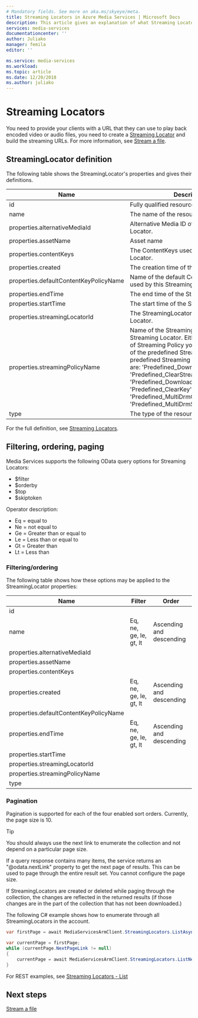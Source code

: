 ```yaml
---
# Mandatory fields. See more on aka.ms/skyeye/meta.
title: Streaming Locators in Azure Media Services | Microsoft Docs
description: This article gives an explanation of what Streaming Locators are, and how they are used by Azure Media Services.
services: media-services
documentationcenter: ''
author: Juliako
manager: femila
editor: ''

ms.service: media-services
ms.workload: 
ms.topic: article
ms.date: 12/20/2018
ms.author: juliako
---
```


# Streaming Locators

You need to provide your clients with a URL that they can use to play back encoded video or audio files, you need to create a [Streaming Locator](https://docs.microsoft.com/rest/api/media/streaminglocators) and build the streaming URLs. For more information, see [Stream a file](stream-files-dotnet-quickstart.md).

## StreamingLocator definition

The following table shows the StreamingLocator's properties and gives their definitions.

|Name|Description|
|---|---|
|id	|Fully qualified resource ID for the resource.|
|name|The name of the resource.|
|properties.alternativeMediaId|Alternative Media ID of this Streaming Locator.|
|properties.assetName|Asset name|
|properties.contentKeys|The ContentKeys used by this Streaming Locator.|
|properties.created|The creation time of the Streaming Locator.|
|properties.defaultContentKeyPolicyName|Name of the default ContentKeyPolicy used by this Streaming Locator.|
|properties.endTime|The end time of the Streaming Locator.|
|properties.startTime|The start time of the Streaming Locator.|
|properties.streamingLocatorId|The StreamingLocatorId of the Streaming Locator.|
|properties.streamingPolicyName	|Name of the Streaming Policy used by this Streaming Locator. Either specify the name of Streaming Policy you created or use one of the predefined Streaming Policies. The predefined Streaming Policies available are: 'Predefined_DownloadOnly', 'Predefined_ClearStreamingOnly', 'Predefined_DownloadAndClearStreaming', 'Predefined_ClearKey', 'Predefined_MultiDrmCencStreaming' and 'Predefined_MultiDrmStreaming'|
|type|The type of the resource.|

For the full definition, see [Streaming Locators](https://docs.microsoft.com/rest/api/media/streaminglocators).

## Filtering, ordering, paging

Media Services supports the following OData query options for Streaming Locators: 

* $filter 
* $orderby 
* $top 
* $skiptoken 

Operator description:

* Eq = equal to
* Ne = not equal to
* Ge = Greater than or equal to
* Le = Less than or equal to
* Gt = Greater than
* Lt = Less than

### Filtering/ordering

The following table shows how these options may be applied to the StreamingLocator properties: 

|Name|Filter|Order|
|---|---|---|
|id	|||
|name|Eq, ne, ge, le, gt, lt|Ascending and descending|
|properties.alternativeMediaId	|||
|properties.assetName	|||
|properties.contentKeys	|||
|properties.created	|Eq, ne, ge, le,  gt, lt|Ascending and descending|
|properties.defaultContentKeyPolicyName	|||
|properties.endTime	|Eq, ne, ge, le, gt, lt|Ascending and descending|
|properties.startTime	|||
|properties.streamingLocatorId	|||
|properties.streamingPolicyName	|||
|type	|||

### Pagination

Pagination is supported for each of the four enabled sort orders. Currently, the page size is 10.

> [!TIP]
> You should always use the next link to enumerate the collection and not depend on a particular page size.

If a query response contains many items, the service returns an "\@odata.nextLink" property to get the next page of results. This can be used to page through the entire result set. You cannot configure the page size. 

If StreamingLocators are created or deleted while paging through the collection, the changes are reflected in the returned results (if those changes are in the part of the collection that has not been downloaded.) 

The following C# example shows how to enumerate through all StreamingLocators in the account.

```csharp
var firstPage = await MediaServicesArmClient.StreamingLocators.ListAsync(CustomerResourceGroup, CustomerAccountName);

var currentPage = firstPage;
while (currentPage.NextPageLink != null)
{
    currentPage = await MediaServicesArmClient.StreamingLocators.ListNextAsync(currentPage.NextPageLink);
}
```

For REST examples, see [Streaming Locators - List](https://docs.microsoft.com/rest/api/media/streaminglocators/list)

## Next steps

[Stream a file](stream-files-dotnet-quickstart.md)
